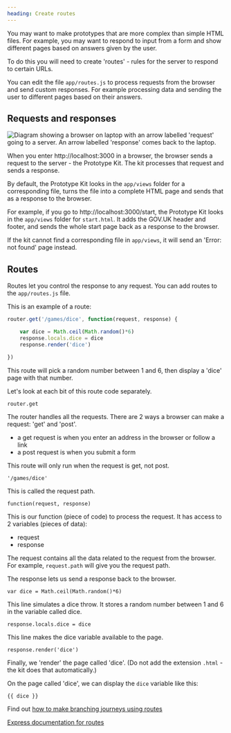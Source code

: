 ```yaml
---
heading: Create routes
---
```


You may want to make prototypes that are more complex than simple HTML files. For example, you may want to respond to input from a form and show different pages based on answers given by the user.

To do this you will need to create 'routes' - rules for the server to respond to certain URLs.

You can edit the file `app/routes.js` to process requests from the browser and send custom responses. For example processing data and sending the user to different pages based on their answers.

## Requests and responses

![Diagram showing a browser on laptop with an arrow labelled 'request' going to a server. An arrow labelled 'response' comes back to the laptop.](/public/docs/v13/images/docs/request-response.svg)

When you enter http://localhost:3000 in a browser, the browser sends a request to the server - the Prototype Kit. The kit processes that request and sends a response.

By default, the Prototype Kit looks in the `app/views` folder for a corresponding file, turns the file into a complete HTML page and sends that as a response to the browser.

For example, if you go to http://localhost:3000/start, the Prototype Kit looks in the `app/views` folder for `start.html`. It adds the GOV.UK header and footer, and sends the whole start page back as a response to the browser.

If the kit cannot find a corresponding file in `app/views`, it will send an 'Error: not found' page instead.

## Routes

Routes let you control the response to any request. You can add routes to the `app/routes.js` file.

This is an example of a route:

```js
router.get('/games/dice', function(request, response) {

	var dice = Math.ceil(Math.random()*6)
	response.locals.dice = dice
	response.render('dice')

})
```

This route will pick a random number between 1 and 6, then display a 'dice' page with that number.

Let's look at each bit of this route code separately.

`router.get`

The router handles all the requests. There are 2 ways a browser can make a request: 'get' and 'post'.

* a get request is when you enter an address in the browser or follow a link
* a post request is when you submit a form

This route will only run when the request is get, not post.

`'/games/dice'`

This is called the request path.

`function(request, response)`

This is our function (piece of code) to process the request. It has access to 2 variables (pieces of data):

* request
* response

The request contains all the data related to the request from the browser. For example, `request.path` will give you the request path.

The response lets us send a response back to the browser.

`var dice = Math.ceil(Math.random()*6)`

This line simulates a dice throw. It stores a random number between 1 and 6 in the variable called dice.

`response.locals.dice = dice`

This line makes the dice variable available to the page.

`response.render('dice')`

Finally, we 'render' the page called 'dice'. (Do not add the extension `.html` - the kit does that automatically.)

On the page called 'dice', we can display the `dice` variable like this:

```
{{ dice }}
```

Find out [how to make branching journeys using routes](./branching-journeys)

[Express documentation for routes](https://expressjs.com/en/guide/routing.html)
